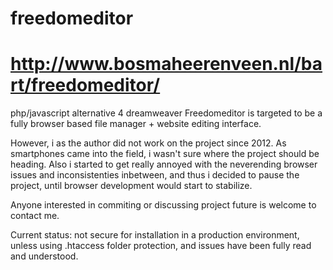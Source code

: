 # freedomeditor
# http://www.bosmaheerenveen.nl/bart/freedomeditor/

php/javascript alternative 4 dreamweaver
Freedomeditor is targeted to be a fully browser based file manager + website editing interface.

However, i as the author did not work on the project since 2012. As smartphones came into the field, i wasn't sure where the project should be heading.
Also i started to get really annoyed with the neverending browser issues and inconsistenties inbetween, and thus i decided to pause the project, 
until browser development would start to stabilize.

Anyone interested in commiting or discussing project future is welcome to contact me.

Current status: not secure for installation in a production environment, unless using .htaccess folder protection, and issues have been fully read and understood.

